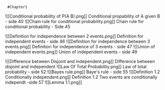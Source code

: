 	 #Chapter1 
![[Conditional probability of P(A B).png]]
Conditional propability of A given B - side 40
![[Chain rule for conditional probability.png]]
Chain rule for conditional probability - Side 45

![[Definition for independence between 2 events.png]]
Definition for independent events - side 46
![[Definition for independence between 3 events.png]]
Definition for independence of 3 events - side 47
![[Union of independent events.png]]
Union of independent events - side 49

![[Difference between Disjoint and independent.png]]
Difference between disjoint and independent
![[Law Of Total Probability.png]]
	Law of total probability - side 52
![[Bayes rule.png]]
Baye's rule - side 55
![[Definition 1.2 Conditionally independent.png]]
Definition 1.2 Two events are conditionally independt -side 57
![[Lemma 1.1.png]]